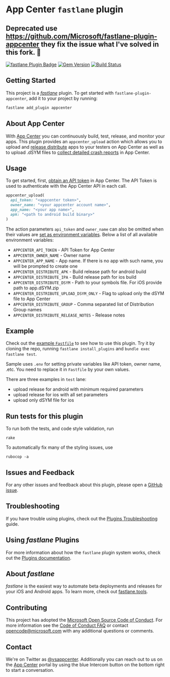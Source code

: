 
# App Center `fastlane` plugin

## Deprecated use https://github.com/Microsoft/fastlane-plugin-appcenter they fix the issue what I've solved in this fork. 💪


[![fastlane Plugin Badge](https://rawcdn.githack.com/fastlane/fastlane/master/fastlane/assets/plugin-badge.svg)](https://rubygems.org/gems/fastlane-plugin-appcenter)
[![Gem Version](https://badge.fury.io/rb/fastlane-plugin-appcenter.svg)](https://badge.fury.io/rb/fastlane-plugin-appcenter)
[![Build Status](https://travis-ci.org/Microsoft/fastlane-plugin-appcenter.svg?branch=master)](https://travis-ci.org/Microsoft/fastlane-plugin-appcenter)

## Getting Started

This project is a [_fastlane_](https://github.com/fastlane/fastlane) plugin. To get started with `fastlane-plugin-appcenter`, add it to your project by running:

```bash
fastlane add_plugin appcenter
```

## About App Center
With [App Center](https://appcenter.ms) you can continuously build, test, release, and monitor your apps. This plugin provides an `appcenter_upload` action which allows you to upload and [release distribute](https://docs.microsoft.com/en-us/appcenter/distribution/uploading) apps to your testers on App Center as well as to upload .dSYM files to [collect detailed crash reports](https://docs.microsoft.com/en-us/appcenter/crashes/ios) in App Center.

## Usage

To get started, first, [obtain an API token](https://appcenter.ms/settings/apitokens) in App Center. The API Token is used to authenticate with the App Center API in each call.

```ruby
appcenter_upload(
  api_token: "<appcenter token>",
  owner_name: "<your appcenter account name>",
  app_name: "<your app name>",
  apk: "<path to android build binary>"
)
```

The action parameters `api_token` and `owner_name` can also be omitted when their values are [set as environment variables](https://docs.fastlane.tools/advanced/#environment-variables). Below a list of all available environment variables:

- `APPCENTER_API_TOKEN` - API Token for App Center
- `APPCENTER_OWNER_NAME` - Owner name
- `APPCENTER_APP_NAME` - App name. If there is no app with such name, you will be prompted to create one
- `APPCENTER_DISTRIBUTE_APK` - Build release path for android build
- `APPCENTER_DISTRIBUTE_IPA` - Build release path for ios build
- `APPCENTER_DISTRIBUTE_DSYM` - Path to your symbols file. For iOS provide path to app.dSYM.zip
- `APPCENTER_DISTRIBUTE_UPLOAD_DSYM_ONLY` - Flag to upload only the dSYM file to App Center
- `APPCENTER_DISTRIBUTE_GROUP` - Comma separated list of Distribution Group names
- `APPCENTER_DISTRIBUTE_RELEASE_NOTES` - Release notes

## Example

Check out the [example `Fastfile`](fastlane/Fastfile) to see how to use this plugin. Try it by cloning the repo, running `fastlane install_plugins` and `bundle exec fastlane test`.

Sample uses `.env` for setting private variables like API token, owner name, .etc. You need to replace it in `Fastfile` by your own values.

There are three examples in `test` lane:
- upload release for android with minimum required parameters
- upload release for ios with all set parameters
- upload only dSYM file for ios

## Run tests for this plugin

To run both the tests, and code style validation, run

```
rake
```

To automatically fix many of the styling issues, use
```
rubocop -a
```

## Issues and Feedback

For any other issues and feedback about this plugin, please open a [GitHub issue](https://github.com/Microsoft/fastlane-plugin-appcenter/issues).

## Troubleshooting

If you have trouble using plugins, check out the [Plugins Troubleshooting](https://docs.fastlane.tools/plugins/plugins-troubleshooting/) guide.

## Using _fastlane_ Plugins

For more information about how the `fastlane` plugin system works, check out the [Plugins documentation](https://docs.fastlane.tools/plugins/create-plugin/).

## About _fastlane_

_fastlane_ is the easiest way to automate beta deployments and releases for your iOS and Android apps. To learn more, check out [fastlane.tools](https://fastlane.tools).

## Contributing

This project has adopted the [Microsoft Open Source Code of Conduct](https://opensource.microsoft.com/codeofconduct/). For more information see the [Code of Conduct FAQ](https://opensource.microsoft.com/codeofconduct/faq/) or contact [opencode@microsoft.com](mailto:opencode@microsoft.com) with any additional questions or comments.

## Contact

We're on Twitter as [@vsappcenter](https://www.twitter.com/vsappcenter). Additionally you can reach out to us on the [App Center](https://appcenter.ms/apps) portal by using the blue Intercom button on the bottom right to start a conversation.
